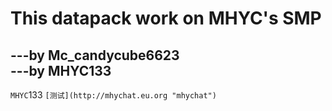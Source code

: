 This datapack work on MHYC's SMP  
=================================
---by Mc_candycube6623  
---by MHYC133  
---------------------------------
`MHYC`133
`[测试](http://mhychat.eu.org "mhychat")`